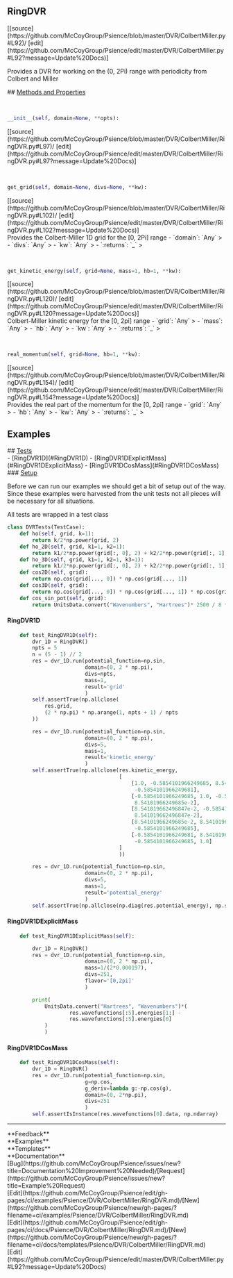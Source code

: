 ## <a id="Psience.DVR.ColbertMiller.RingDVR">RingDVR</a> 

<div class="docs-source-link" markdown="1">
[[source](https://github.com/McCoyGroup/Psience/blob/master/DVR/ColbertMiller.py#L92)/
[edit](https://github.com/McCoyGroup/Psience/edit/master/DVR/ColbertMiller.py#L92?message=Update%20Docs)]
</div>

Provides a DVR for working on the (0, 2Pi) range with periodicity from Colbert and Miller







<div class="collapsible-section">
 <div class="collapsible-section collapsible-section-header" markdown="1">
## <a class="collapse-link" data-toggle="collapse" href="#methods" markdown="1"> Methods and Properties</a> <a class="float-right" data-toggle="collapse" href="#methods"><i class="fa fa-chevron-down"></i></a>
 </div>
 <div class="collapsible-section collapsible-section-body collapse show" id="methods" markdown="1">
 
<a id="Psience.DVR.ColbertMiller.RingDVR.__init__" class="docs-object-method">&nbsp;</a> 
```python
__init__(self, domain=None, **opts): 
```
<div class="docs-source-link" markdown="1">
[[source](https://github.com/McCoyGroup/Psience/blob/master/DVR/ColbertMiller/RingDVR.py#L97)/
[edit](https://github.com/McCoyGroup/Psience/edit/master/DVR/ColbertMiller/RingDVR.py#L97?message=Update%20Docs)]
</div>


<a id="Psience.DVR.ColbertMiller.RingDVR.get_grid" class="docs-object-method">&nbsp;</a> 
```python
get_grid(self, domain=None, divs=None, **kw): 
```
<div class="docs-source-link" markdown="1">
[[source](https://github.com/McCoyGroup/Psience/blob/master/DVR/ColbertMiller/RingDVR.py#L102)/
[edit](https://github.com/McCoyGroup/Psience/edit/master/DVR/ColbertMiller/RingDVR.py#L102?message=Update%20Docs)]
</div>
Provides the Colbert-Miller 1D grid for the [0, 2Pi] range
  - `domain`: `Any`
    > 
  - `divs`: `Any`
    > 
  - `kw`: `Any`
    > 
  - `:returns`: `_`
    >


<a id="Psience.DVR.ColbertMiller.RingDVR.get_kinetic_energy" class="docs-object-method">&nbsp;</a> 
```python
get_kinetic_energy(self, grid=None, mass=1, hb=1, **kw): 
```
<div class="docs-source-link" markdown="1">
[[source](https://github.com/McCoyGroup/Psience/blob/master/DVR/ColbertMiller/RingDVR.py#L120)/
[edit](https://github.com/McCoyGroup/Psience/edit/master/DVR/ColbertMiller/RingDVR.py#L120?message=Update%20Docs)]
</div>
Colbert-Miller kinetic energy for the [0, 2pi] range
  - `grid`: `Any`
    > 
  - `mass`: `Any`
    > 
  - `hb`: `Any`
    > 
  - `kw`: `Any`
    > 
  - `:returns`: `_`
    >


<a id="Psience.DVR.ColbertMiller.RingDVR.real_momentum" class="docs-object-method">&nbsp;</a> 
```python
real_momentum(self, grid=None, hb=1, **kw): 
```
<div class="docs-source-link" markdown="1">
[[source](https://github.com/McCoyGroup/Psience/blob/master/DVR/ColbertMiller/RingDVR.py#L154)/
[edit](https://github.com/McCoyGroup/Psience/edit/master/DVR/ColbertMiller/RingDVR.py#L154?message=Update%20Docs)]
</div>
Provides the real part of the momentum for the [0, 2pi] range
  - `grid`: `Any`
    > 
  - `hb`: `Any`
    > 
  - `kw`: `Any`
    > 
  - `:returns`: `_`
    >
 </div>
</div>




## Examples













<div class="collapsible-section">
 <div class="collapsible-section collapsible-section-header" markdown="1">
## <a class="collapse-link" data-toggle="collapse" href="#Tests-7effee" markdown="1"> Tests</a> <a class="float-right" data-toggle="collapse" href="#Tests-7effee"><i class="fa fa-chevron-down"></i></a>
 </div>
 <div class="collapsible-section collapsible-section-body collapse show" id="Tests-7effee" markdown="1">
 - [RingDVR1D](#RingDVR1D)
- [RingDVR1DExplicitMass](#RingDVR1DExplicitMass)
- [RingDVR1DCosMass](#RingDVR1DCosMass)

<div class="collapsible-section">
 <div class="collapsible-section collapsible-section-header" markdown="1">
### <a class="collapse-link" data-toggle="collapse" href="#Setup-e08843" markdown="1"> Setup</a> <a class="float-right" data-toggle="collapse" href="#Setup-e08843"><i class="fa fa-chevron-down"></i></a>
 </div>
 <div class="collapsible-section collapsible-section-body collapse show" id="Setup-e08843" markdown="1">
 
Before we can run our examples we should get a bit of setup out of the way.
Since these examples were harvested from the unit tests not all pieces
will be necessary for all situations.

All tests are wrapped in a test class
```python
class DVRTests(TestCase):
    def ho(self, grid, k=1):
        return k/2*np.power(grid, 2)
    def ho_2D(self, grid, k1=1, k2=1):
        return k1/2*np.power(grid[:, 0], 2) + k2/2*np.power(grid[:, 1], 2)
    def ho_3D(self, grid, k1=1, k2=1, k3=1):
        return k1/2*np.power(grid[:, 0], 2) + k2/2*np.power(grid[:, 1], 2) + k3/2*np.power(grid[:, 2], 2)
    def cos2D(self, grid):
        return np.cos(grid[..., 0]) * np.cos(grid[..., 1])
    def cos3D(self, grid):
        return np.cos(grid[..., 0]) * np.cos(grid[..., 1]) * np.cos(grid[..., 2])
    def cos_sin_pot(self, grid):
        return UnitsData.convert("Wavenumbers", "Hartrees")* 2500 / 8 * ((2 + np.cos(grid[..., :, 0])) * (2 + np.sin(grid[..., :, 1])) - 1)
```

 </div>
</div>

#### <a name="RingDVR1D">RingDVR1D</a>
```python
    def test_RingDVR1D(self):
        dvr_1D = RingDVR()
        npts = 5
        n = (5 - 1) // 2
        res = dvr_1D.run(potential_function=np.sin,
                         domain=(0, 2 * np.pi),
                         divs=npts,
                         mass=1,
                         result='grid'
                         )
        self.assertTrue(np.allclose(
            res.grid,
            (2 * np.pi) * np.arange(1, npts + 1) / npts
        ))

        res = dvr_1D.run(potential_function=np.sin,
                         domain=(0, 2 * np.pi),
                         divs=5,
                         mass=1,
                         result='kinetic_energy'
                         )
        self.assertTrue(np.allclose(res.kinetic_energy,
                                    [
                                        [1.0, -0.5854101966249685, 8.541019662496847e-2, 8.54101966249685e-2,
                                         -0.5854101966249681],
                                        [-0.5854101966249685, 1.0, -0.5854101966249685, 8.541019662496847e-2,
                                         8.54101966249685e-2],
                                        [8.541019662496847e-2, -0.5854101966249685, 1.0, -0.5854101966249685,
                                         8.541019662496847e-2],
                                        [8.54101966249685e-2, 8.541019662496847e-2, -0.5854101966249685, 1.0,
                                         -0.5854101966249685],
                                        [-0.5854101966249681, 8.54101966249685e-2, 8.541019662496847e-2,
                                         -0.5854101966249685, 1.0]
                                    ]
                                    ))

        res = dvr_1D.run(potential_function=np.sin,
                         domain=(0, 2 * np.pi),
                         divs=5,
                         mass=1,
                         result='potential_energy'
                         )
        self.assertTrue(np.allclose(np.diag(res.potential_energy), np.sin(res.grid)))
```

#### <a name="RingDVR1DExplicitMass">RingDVR1DExplicitMass</a>
```python
    def test_RingDVR1DExplicitMass(self):

        dvr_1D = RingDVR()
        res = dvr_1D.run(potential_function=np.sin,
                         domain=(0, 2 * np.pi),
                         mass=1/(2*0.000197),
                         divs=251,
                         flavor='[0,2pi]'
                         )

        print(
            UnitsData.convert("Hartrees", "Wavenumbers")*(
                    res.wavefunctions[:5].energies[1:] -
                    res.wavefunctions[:5].energies[0]
            )
            )
```

#### <a name="RingDVR1DCosMass">RingDVR1DCosMass</a>
```python
    def test_RingDVR1DCosMass(self):
        dvr_1D = RingDVR()
        res = dvr_1D.run(potential_function=np.sin,
                         g=np.cos,
                         g_deriv=lambda g:-np.cos(g),
                         domain=(0, 2*np.pi),
                         divs=251
                         )
        self.assertIsInstance(res.wavefunctions[0].data, np.ndarray)
```

 </div>
</div>






---


<div markdown="1" class="text-secondary">
<div class="container">
  <div class="row">
   <div class="col" markdown="1">
**Feedback**   
</div>
   <div class="col" markdown="1">
**Examples**   
</div>
   <div class="col" markdown="1">
**Templates**   
</div>
   <div class="col" markdown="1">
**Documentation**   
</div>
   <div class="col" markdown="1">
   
</div>
   <div class="col" markdown="1">
   
</div>
   <div class="col" markdown="1">
   
</div>
</div>
  <div class="row">
   <div class="col" markdown="1">
[Bug](https://github.com/McCoyGroup/Psience/issues/new?title=Documentation%20Improvement%20Needed)/[Request](https://github.com/McCoyGroup/Psience/issues/new?title=Example%20Request)   
</div>
   <div class="col" markdown="1">
[Edit](https://github.com/McCoyGroup/Psience/edit/gh-pages/ci/examples/Psience/DVR/ColbertMiller/RingDVR.md)/[New](https://github.com/McCoyGroup/Psience/new/gh-pages/?filename=ci/examples/Psience/DVR/ColbertMiller/RingDVR.md)   
</div>
   <div class="col" markdown="1">
[Edit](https://github.com/McCoyGroup/Psience/edit/gh-pages/ci/docs/Psience/DVR/ColbertMiller/RingDVR.md)/[New](https://github.com/McCoyGroup/Psience/new/gh-pages/?filename=ci/docs/templates/Psience/DVR/ColbertMiller/RingDVR.md)   
</div>
   <div class="col" markdown="1">
[Edit](https://github.com/McCoyGroup/Psience/edit/master/DVR/ColbertMiller.py#L92?message=Update%20Docs)   
</div>
   <div class="col" markdown="1">
   
</div>
   <div class="col" markdown="1">
   
</div>
   <div class="col" markdown="1">
   
</div>
</div>
</div>
</div>